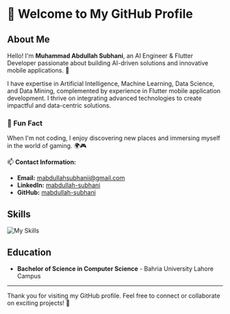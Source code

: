 # 👋 Welcome to My GitHub Profile

## About Me

Hello! I'm **Muhammad Abdullah Subhani**, an AI Engineer & Flutter Developer passionate about building AI-driven solutions and innovative mobile applications. 🚀  

I have expertise in Artificial Intelligence, Machine Learning, Data Science, and Data Mining, complemented by experience in Flutter mobile application development. I thrive on integrating advanced technologies to create impactful and data-centric solutions.

### 🎉 Fun Fact  
When I'm not coding, I enjoy discovering new places and immersing myself in the world of gaming. 🌍🎮 

📫 **Contact Information:**  

- **Email:** [mabdullahsubhanii@gmail.com](mailto:mabdullahsubhanii@gmail.com)  
- **LinkedIn:** [mabdullah-subhani](https://www.linkedin.com/in/mabdullah-subhani/)  
- **GitHub:** [mabdullah-subhani](https://github.com/mabdullah-subhani/)  

## Skills  

![My Skills](https://skillicons.dev/icons?i=flutter,dart,python,cpp,java,tensorflow,sklearn,pytorch,flask,solidity,visualstudio,vscode,androidstudio,idea,selenium,wordpress,git,github,react,javascript,html,css,firebase,mysql,mongodb,sqlite,figma&perline=10)  

## Education  

- **Bachelor of Science in Computer Science** - Bahria University Lahore Campus  
 
---

Thank you for visiting my GitHub profile. Feel free to connect or collaborate on exciting projects! 🚀  
